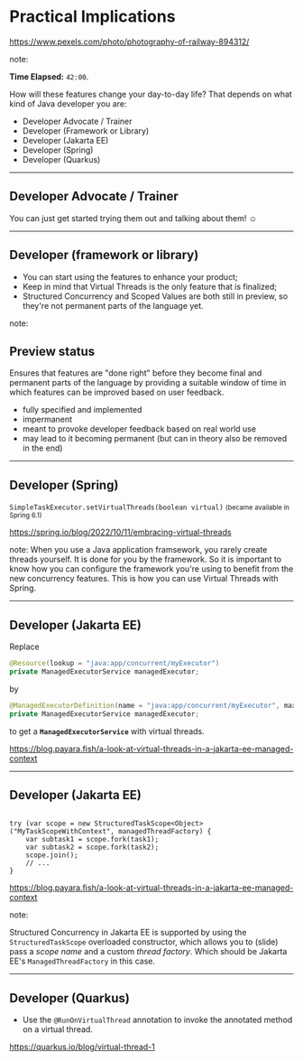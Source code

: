 <!-- .slide: data-background="img/background/upcoming-station.jpg" data-background-color="black" data-background-opacity="0.5"-->

# Practical Implications  <!-- .element: class="stroke" -->

<https://www.pexels.com/photo/photography-of-railway-894312/> <!-- .element: class="attribution" -->

note:

**Time Elapsed:** `42:00`.

How will these features change your day-to-day life?
That depends on what kind of Java developer you are:

* Developer Advocate / Trainer
* Developer (Framework or Library)
* Developer (Jakarta EE)
* Developer (Spring)
* Developer (Quarkus)

---

## Developer Advocate / Trainer

You can just get started trying them out and talking about them! ☺️

---

## Developer (framework or library)

* You can start using the features to enhance your product; <!-- .element: class="fragment fade-in-then-semi-out" -->
* Keep in mind that Virtual Threads is the only feature that is finalized; <!-- .element: class="fragment fade-in-then-semi-out" -->
* Structured Concurrency and Scoped Values are both still in preview, so they're not permanent parts of the language yet. <!-- .element: class="fragment fade-in-then-semi-out" -->

note:

## Preview status

Ensures that features are "done right" before they become final and permanent parts of the language by providing a suitable window of time in which features can be improved based on user feedback.

* fully specified and implemented
* impermanent
* meant to provoke developer feedback based on real world use
* may lead to it becoming permanent (but can in theory also be removed in the end)

---

<!-- .slide: data-background-color="#222" -->

## Developer (Spring)

<div class="fragment">
<code>SimpleTaskExecutor.setVirtualThreads(boolean virtual)</code>
<small>(became available in Spring 6.1)</small>
</div>

<https://spring.io/blog/2022/10/11/embracing-virtual-threads> <!-- .element: class="attribution" -->

note:
When you use a Java application framsework, you rarely create threads yourself. 
It is done for you by the framework.
So it is important to know how you can configure the framework you're using to benefit from the new concurrency features.
This is how you can use Virtual Threads with Spring.

---

<!-- .slide: data-background-color="#222" -->

## Developer (Jakarta EE)

Replace 

```java
@Resource(lookup = "java:app/concurrent/myExecutor")
private ManagedExecutorService managedExecutor;
```
by

```java
@ManagedExecutorDefinition(name = "java:app/concurrent/myExecutor", maxAsync = 3, virtual = true)
private ManagedExecutorService managedExecutor;
```

<p>to get a <code><strong>ManagedExecutorService</strong></code> with virtual threads.</p>

<https://blog.payara.fish/a-look-at-virtual-threads-in-a-jakarta-ee-managed-context> <!-- .element: class="attribution" -->

---

<!-- .slide: data-background-color="#222" -->

## Developer (Jakarta EE)

<pre><code class="java stretch" data-trim data-line-numbers="1-6|1">
try (var scope = new StructuredTaskScope&lt;Object&gt;("MyTaskScopeWithContext", managedThreadFactory) {
    var subtask1 = scope.fork(task1);
    var subtask2 = scope.fork(task2);
    scope.join();
    // ...
}
</code></pre>

<a href="https://blog.payara.fish/a-look-at-virtual-threads-in-a-jakarta-ee-managed-context" class="attribution">https://blog.payara.fish/a-look-at-virtual-threads-in-a-jakarta-ee-managed-context</a>

note:

Structured Concurrency in Jakarta EE is supported by using the `StructuredTaskScope` overloaded constructor, which allows you to (slide) pass a *scope name* and a custom *thread factory*.
Which should be Jakarta EE's `ManagedThreadFactory` in this case.

---

<!-- .slide: data-background-color="#222" -->

## Developer (Quarkus)

<ul>
    <li class="fragment fade-in-then-semi-out">Use the <code>@RunOnVirtualThread</code> annotation to invoke the annotated method on a virtual thread.</li>
</ul>

<https://quarkus.io/blog/virtual-thread-1> <!-- .element: class="attribution" -->
